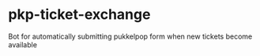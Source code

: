 # pkp-ticket-exchange
Bot for automatically submitting pukkelpop form when new tickets become available
